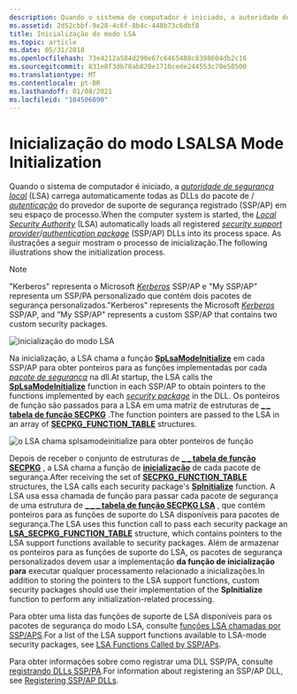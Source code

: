 ```yaml
---
description: Quando o sistema de computador é iniciado, a autoridade de segurança local (LSA) carrega automaticamente todas as DLLs registradas do provedor de suporte de segurança/pacote de autenticação (SSP/AP) em seu espaço de processo. As ilustrações a seguir mostram o processo de inicialização.
ms.assetid: 2d52cbbf-9e28-4c6f-8b4c-448b73c6dbf8
title: Inicialização do modo LSA
ms.topic: article
ms.date: 05/31/2018
ms.openlocfilehash: 73e4212a584d290e67c6465488c8398604db2c16
ms.sourcegitcommit: 831e8f3db78ab820e1710cede244553c70e50500
ms.translationtype: MT
ms.contentlocale: pt-BR
ms.lasthandoff: 01/08/2021
ms.locfileid: "104506090"
---
```

# <a name="lsa-mode-initialization"></a><span data-ttu-id="343d9-104">Inicialização do modo LSA</span><span class="sxs-lookup"><span data-stu-id="343d9-104">LSA Mode Initialization</span></span>

<span data-ttu-id="343d9-105">Quando o sistema de computador é iniciado, a [*autoridade de segurança local*](../secgloss/l-gly.md) (LSA) carrega automaticamente todas as DLLs do pacote de [](../secgloss/s-gly.md) / [*autenticação*](../secgloss/a-gly.md) do provedor de suporte de segurança registrado (SSP/AP) em seu espaço de processo.</span><span class="sxs-lookup"><span data-stu-id="343d9-105">When the computer system is started, the [*Local Security Authority*](../secgloss/l-gly.md) (LSA) automatically loads all registered [*security support provider*](../secgloss/s-gly.md)/[*authentication package*](../secgloss/a-gly.md) (SSP/AP) DLLs into its process space.</span></span> <span data-ttu-id="343d9-106">As ilustrações a seguir mostram o processo de inicialização.</span><span class="sxs-lookup"><span data-stu-id="343d9-106">The following illustrations show the initialization process.</span></span>

> [!Note]  
> <span data-ttu-id="343d9-107">"Kerberos" representa o Microsoft [*Kerberos*](../secgloss/k-gly.md) SSP/AP e "My SSP/AP" representa um SSP/PA personalizado que contém dois pacotes de segurança personalizados.</span><span class="sxs-lookup"><span data-stu-id="343d9-107">"Kerberos" represents the Microsoft [*Kerberos*](../secgloss/k-gly.md) SSP/AP, and "My SSP/AP" represents a custom SSP/AP that contains two custom security packages.</span></span>

 

![inicialização do modo LSA](images/lsamode1.png)

<span data-ttu-id="343d9-109">Na inicialização, a LSA chama a função [**SpLsaModeInitialize**](/windows/desktop/api/Ntsecpkg/nc-ntsecpkg-splsamodeinitializefn) em cada SSP/AP para obter ponteiros para as funções implementadas por cada [*pacote de segurança*](../secgloss/s-gly.md) na dll.</span><span class="sxs-lookup"><span data-stu-id="343d9-109">At startup, the LSA calls the [**SpLsaModeInitialize**](/windows/desktop/api/Ntsecpkg/nc-ntsecpkg-splsamodeinitializefn) function in each SSP/AP to obtain pointers to the functions implemented by each [*security package*](../secgloss/s-gly.md) in the DLL.</span></span> <span data-ttu-id="343d9-110">Os ponteiros de função são passados para a LSA em uma matriz de estruturas de [**\_ \_ tabela de função SECPKG**](/windows/desktop/api/Ntsecpkg/ns-ntsecpkg-secpkg_function_table) .</span><span class="sxs-lookup"><span data-stu-id="343d9-110">The function pointers are passed to the LSA in an array of [**SECPKG\_FUNCTION\_TABLE**](/windows/desktop/api/Ntsecpkg/ns-ntsecpkg-secpkg_function_table) structures.</span></span>

![o LSA chama splsamodeinitialize para obter ponteiros de função](images/lsamode2.png)

<span data-ttu-id="343d9-112">Depois de receber o conjunto de estruturas de [**\_ \_ tabela de função SECPKG**](/windows/desktop/api/Ntsecpkg/ns-ntsecpkg-secpkg_function_table) , a LSA chama a função de [**inicialização**](/windows/desktop/api/Ntsecpkg/nc-ntsecpkg-spinitializefn) de cada pacote de segurança.</span><span class="sxs-lookup"><span data-stu-id="343d9-112">After receiving the set of [**SECPKG\_FUNCTION\_TABLE**](/windows/desktop/api/Ntsecpkg/ns-ntsecpkg-secpkg_function_table) structures, the LSA calls each security package's [**SpInitialize**](/windows/desktop/api/Ntsecpkg/nc-ntsecpkg-spinitializefn) function.</span></span> <span data-ttu-id="343d9-113">A LSA usa essa chamada de função para passar cada pacote de segurança de uma estrutura de [**\_ \_ \_ tabela de função SECPKG LSA**](/windows/desktop/api/Ntsecpkg/ns-ntsecpkg-lsa_secpkg_function_table) , que contém ponteiros para as funções de suporte do LSA disponíveis para pacotes de segurança.</span><span class="sxs-lookup"><span data-stu-id="343d9-113">The LSA uses this function call to pass each security package an [**LSA\_SECPKG\_FUNCTION\_TABLE**](/windows/desktop/api/Ntsecpkg/ns-ntsecpkg-lsa_secpkg_function_table) structure, which contains pointers to the LSA support functions available to security packages.</span></span> <span data-ttu-id="343d9-114">Além de armazenar os ponteiros para as funções de suporte do LSA, os pacotes de segurança personalizados devem usar a implementação **da função de inicialização para** executar qualquer processamento relacionado a inicializações.</span><span class="sxs-lookup"><span data-stu-id="343d9-114">In addition to storing the pointers to the LSA support functions, custom security packages should use their implementation of the **SpInitialize** function to perform any initialization-related processing.</span></span>

<span data-ttu-id="343d9-115">Para obter uma lista das funções de suporte de LSA disponíveis para os pacotes de segurança do modo LSA, consulte [funções LSA chamadas por SSP/APS](authentication-functions.md).</span><span class="sxs-lookup"><span data-stu-id="343d9-115">For a list of the LSA support functions available to LSA-mode security packages, see [LSA Functions Called by SSP/APs](authentication-functions.md).</span></span>

<span data-ttu-id="343d9-116">Para obter informações sobre como registrar uma DLL SSP/PA, consulte [registrando DLLs SSP/PA](registering-ssp-ap-dlls.md).</span><span class="sxs-lookup"><span data-stu-id="343d9-116">For information about registering an SSP/AP DLL, see [Registering SSP/AP DLLs](registering-ssp-ap-dlls.md).</span></span>

 

 
